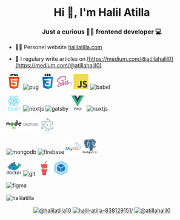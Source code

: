 
<h1 align="center">Hi 👋, I'm Halil Atilla</h1>
<h3 align="center">Just a curious 🕵️‍♂️  frontend developer 💻</h3>

- 👨‍💻 Personel website [halilatilla.com](halilatilla.com)

- 📝 I regulary write articles on [https://medium.com/@atillahalil0](https://medium.com/@atillahalil0)

<p/>

<img src="https://github.com/devicons/devicon/blob/master/icons/html5/html5-original-wordmark.svg" alt="html5" width="40" height="40"/>
<img src="https://cdn.worldvectorlogo.com/logos/pug.svg" alt="pug" width="40" height="40"/>
<img src="https://github.com/devicons/devicon/blob/master/icons/css3/css3-original-wordmark.svg" alt="css3" width="40" height="40"/> 
<img src="https://github.com/devicons/devicon/blob/master/icons/sass/sass-original.svg" alt="sass" width="40" height="40"/>
<img src="https://github.com/devicons/devicon/blob/master/icons/javascript/javascript-original.svg" alt="javascript" width="40" height="40"/>
<img src="https://www.vectorlogo.zone/logos/babeljs/babeljs-icon.svg" alt="babel" width="40" height="40"/>
<p/>
<img src="https://github.com/devicons/devicon/blob/master/icons/react/react-original-wordmark.svg" alt="react" width="40" height="40"/>
<img src="https://cdn.worldvectorlogo.com/logos/nextjs-3.svg" alt="nextjs" width="40" height="40"/>
 <img src="https://www.vectorlogo.zone/logos/gatsbyjs/gatsbyjs-icon.svg" alt="gatsby" width="40" height="40"/>
<img src="https://github.com/devicons/devicon/blob/master/icons/vuejs/vuejs-original-wordmark.svg" alt="vuejs" width="40" height="40"/> 
<img src="https://www.vectorlogo.zone/logos/nuxtjs/nuxtjs-icon.svg" alt="nuxtjs" width="40" height="40"/>
<p/>

 <img src="https://github.com/devicons/devicon/blob/master/icons/nodejs/nodejs-original-wordmark.svg" alt="nodejs" width="40" height="40"/>
 <img src="https://github.com/devicons/devicon/blob/master/icons/express/express-original-wordmark.svg" alt="express" width="40" height="40"/> 
 <img src="https://github.com/devicons/devicon/blob/master/icons/electron/electron-original.svg" alt="electron" width="40" height="40"/> 
 <p/>
<img src="hhttps://github.com/devicons/devicon/blob/master/icons/mongodb/mongodb-original-wordmark.svg" alt="mongodb" width="40" height="40"/>
<img src="https://www.vectorlogo.zone/logos/firebase/firebase-icon.svg" alt="firebase" width="40" height="40"/> 
<img src="https://github.com/devicons/devicon/blob/master/icons/mysql/mysql-original-wordmark.svg" alt="mysql" width="40" height="40"/>
 <img src="https://github.com/devicons/devicon/blob/master/icons/postgresql/postgresql-original-wordmark.svg" alt="postgresql" width="40" height="40"/>
 
 <p/>
 
<img src="https://github.com/devicons/devicon/blob/master/icons/docker/docker-original-wordmark.svg" alt="docker" width="40" height="40"/> 
 <img src="https://www.vectorlogo.zone/logos/git-scm/git-scm-icon.svg" alt="git" width="40" height="40"/> 
  <img src="https://github.com/devicons/devicon/blob/master/icons/gulp/gulp-plain.svg" alt="gulp" width="40" height="40"/>
     <img src="https://github.com/devicons/devicon/blob/master/icons/webpack/webpack-original.svg" alt="webpack" width="40" height="40"/>
 <p/>
<img src="https://www.vectorlogo.zone/logos/figma/figma-icon.svg" alt="figma" width="40" height="40"/>
</p>

<p/>

<p><img align="center" src="https://github-readme-stats.vercel.app/api/top-langs/?username=halilatilla&layout=compact&hide=html" alt="halilatilla" /></p>

<p align="center">
<a href="https://twitter.com/@halilatilla10" target="blank"><img align="center" src="https://cdn.jsdelivr.net/npm/simple-icons@3.0.1/icons/twitter.svg" alt="@halilatilla10" height="30" width="30" /></a>
<a href="https://linkedin.com/in/halil-atilla-838129151/" target="blank"><img align="center" src="https://cdn.jsdelivr.net/npm/simple-icons@3.0.1/icons/linkedin.svg" alt="halil-atilla-838129151/" height="30" width="30" /></a>
<a href="https://medium.com/@atillahalil0" target="blank"><img align="center" src="https://cdn.jsdelivr.net/npm/simple-icons@3.0.1/icons/medium.svg" alt="@atillahalil0" height="30" width="30" /></a>
</p>
